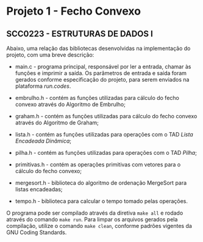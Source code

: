 # Projeto 1 - Fecho Convexo
## SCC0223 - ESTRUTURAS DE DADOS I

Abaixo, uma relação das bibliotecas desenvolvidas na implementação do projeto, com uma breve descrição:

* main.c - programa principal, responsável por ler a entrada, chamar às funções e imprimir a saída. Os parâmetros de entrada e saída foram gerados conforme especificação do projeto, para serem enviados na plataforma *run.codes*.

* embrulho.h - contém as funções utilizadas para cálculo do fecho convexo através do Algoritmo de Embrulho;
* graham.h - contém as funções utilizadas para cálculo do fecho convexo através do Algoritmo de Graham;
* lista.h - contém as funções utilizadas para operações com o TAD *Lista Encadeada Dinâmica*;
* pilha.h - contém as funções utilizadas para operações com o TAD *Pilha*;
* primitivas.h - contém as operações primitivas com vetores para o cálculo do fecho convexo;
* mergesort.h - biblioteca do algoritmo de ordenação MergeSort para listas encadeadas;
* tempo.h - biblioteca para calcular o tempo tomado pelas operações.

O programa pode ser compilado através da diretiva `make all` e rodado através do comando `make run`. Para limpar os arquivos gerados pela compilação, utilize o comando `make clean`, conforme padrões vigentes da GNU Coding Standards.